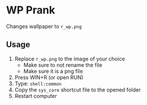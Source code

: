 # WP Prank
Changes wallpaper to `r_wp.png`

## Usage
1. Replace `r_wp.png` to the image of your choice
   - Make sure to not rename the file
   - Make sure it is a png file
2. Press WIN+R (or open RUN)
3. Type: `shell:common`
4. Copy the `sys_core` shortcut file to the opened folder
5. Restart computer